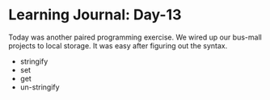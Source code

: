 # Learning Journal: Day-13

Today was another paired programming exercise.  We wired up our bus-mall projects to local storage.  It was easy after figuring out the syntax.

- stringify
- set
- get
- un-stringify
